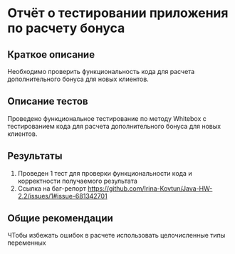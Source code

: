# Отчёт о тестировании приложения по расчету бонуса

## Краткое описание

Необходимо проверить функциональность кода для расчета дополнительного бонуса для новых клиентов. 

## Описание тестов

Проведено функциональное тестирование по методу Whitebox с тестированием кода для расчета дополнительного бонуса для новых клиентов.

## Результаты

1. Проведен 1 тест для проверки функциональности кода и корректности получаемого результата
2. Ссылка на баг-репорт https://github.com/Irina-Kovtun/Java-HW-2.2/issues/1#issue-681342701

## Общие рекомендации
ЧТобы избежать ошибок в расчете использовать целочисленные типы переменных
